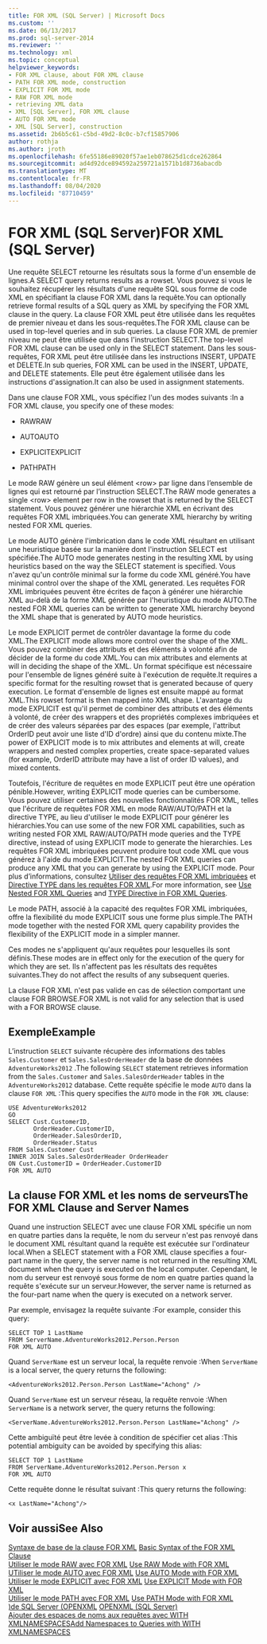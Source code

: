 ```yaml
---
title: FOR XML (SQL Server) | Microsoft Docs
ms.custom: ''
ms.date: 06/13/2017
ms.prod: sql-server-2014
ms.reviewer: ''
ms.technology: xml
ms.topic: conceptual
helpviewer_keywords:
- FOR XML clause, about FOR XML clause
- PATH FOR XML mode, construction
- EXPLICIT FOR XML mode
- RAW FOR XML mode
- retrieving XML data
- XML [SQL Server], FOR XML clause
- AUTO FOR XML mode
- XML [SQL Server], construction
ms.assetid: 2b6b5c61-c5bd-49d2-8c0c-b7cf15857906
author: rothja
ms.author: jroth
ms.openlocfilehash: 6fe55186e89020f57ae1eb078625d1cdce262864
ms.sourcegitcommit: ad4d92dce894592a259721a1571b1d8736abacdb
ms.translationtype: MT
ms.contentlocale: fr-FR
ms.lasthandoff: 08/04/2020
ms.locfileid: "87710459"
---
```

# <a name="for-xml-sql-server"></a><span data-ttu-id="4ae3d-102">FOR XML (SQL Server)</span><span class="sxs-lookup"><span data-stu-id="4ae3d-102">FOR XML (SQL Server)</span></span>
  <span data-ttu-id="4ae3d-103">Une requête SELECT retourne les résultats sous la forme d'un ensemble de lignes.</span><span class="sxs-lookup"><span data-stu-id="4ae3d-103">A SELECT query returns results as a rowset.</span></span> <span data-ttu-id="4ae3d-104">Vous pouvez si vous le souhaitez récupérer les résultats d'une requête SQL sous forme de code XML en spécifiant la clause FOR XML dans la requête.</span><span class="sxs-lookup"><span data-stu-id="4ae3d-104">You can optionally retrieve formal results of a SQL query as XML by specifying the FOR XML clause in the query.</span></span> <span data-ttu-id="4ae3d-105">La clause FOR XML peut être utilisée dans les requêtes de premier niveau et dans les sous-requêtes.</span><span class="sxs-lookup"><span data-stu-id="4ae3d-105">The FOR XML clause can be used in top-level queries and in sub queries.</span></span> <span data-ttu-id="4ae3d-106">La clause FOR XML de premier niveau ne peut être utilisée que dans l'instruction SELECT.</span><span class="sxs-lookup"><span data-stu-id="4ae3d-106">The top-level FOR XML clause can be used only in the SELECT statement.</span></span> <span data-ttu-id="4ae3d-107">Dans les sous-requêtes, FOR XML peut être utilisée dans les instructions INSERT, UPDATE et DELETE.</span><span class="sxs-lookup"><span data-stu-id="4ae3d-107">In sub queries, FOR XML can be used in the INSERT, UPDATE, and DELETE statements.</span></span> <span data-ttu-id="4ae3d-108">Elle peut être également utilisée dans les instructions d'assignation.</span><span class="sxs-lookup"><span data-stu-id="4ae3d-108">It can also be used in assignment statements.</span></span>  
  
 <span data-ttu-id="4ae3d-109">Dans une clause FOR XML, vous spécifiez l'un des modes suivants :</span><span class="sxs-lookup"><span data-stu-id="4ae3d-109">In a FOR XML clause, you specify one of these modes:</span></span>  
  
-   <span data-ttu-id="4ae3d-110">RAW</span><span class="sxs-lookup"><span data-stu-id="4ae3d-110">RAW</span></span>  
  
-   <span data-ttu-id="4ae3d-111">AUTO</span><span class="sxs-lookup"><span data-stu-id="4ae3d-111">AUTO</span></span>  
  
-   <span data-ttu-id="4ae3d-112">EXPLICIT</span><span class="sxs-lookup"><span data-stu-id="4ae3d-112">EXPLICIT</span></span>  
  
-   <span data-ttu-id="4ae3d-113">PATH</span><span class="sxs-lookup"><span data-stu-id="4ae3d-113">PATH</span></span>  
  
 <span data-ttu-id="4ae3d-114">Le mode RAW génère un seul élément \<row> par ligne dans l’ensemble de lignes qui est retourné par l’instruction SELECT.</span><span class="sxs-lookup"><span data-stu-id="4ae3d-114">The RAW mode generates a single \<row> element per row in the rowset that is returned by the SELECT statement.</span></span> <span data-ttu-id="4ae3d-115">Vous pouvez générer une hiérarchie XML en écrivant des requêtes FOR XML imbriquées.</span><span class="sxs-lookup"><span data-stu-id="4ae3d-115">You can generate XML hierarchy by writing nested FOR XML queries.</span></span>  
  
 <span data-ttu-id="4ae3d-116">Le mode AUTO génère l'imbrication dans le code XML résultant en utilisant une heuristique basée sur la manière dont l'instruction SELECT est spécifiée.</span><span class="sxs-lookup"><span data-stu-id="4ae3d-116">The AUTO mode generates nesting in the resulting XML by using heuristics based on the way the SELECT statement is specified.</span></span> <span data-ttu-id="4ae3d-117">Vous n'avez qu'un contrôle minimal sur la forme du code XML généré.</span><span class="sxs-lookup"><span data-stu-id="4ae3d-117">You have minimal control over the shape of the XML generated.</span></span> <span data-ttu-id="4ae3d-118">Les requêtes FOR XML imbriquées peuvent être écrites de façon à générer une hiérarchie XML au-delà de la forme XML générée par l'heuristique du mode AUTO.</span><span class="sxs-lookup"><span data-stu-id="4ae3d-118">The nested FOR XML queries can be written to generate XML hierarchy beyond the XML shape that is generated by AUTO mode heuristics.</span></span>  
  
 <span data-ttu-id="4ae3d-119">Le mode EXPLICIT permet de contrôler davantage la forme du code XML.</span><span class="sxs-lookup"><span data-stu-id="4ae3d-119">The EXPLICIT mode allows more control over the shape of the XML.</span></span> <span data-ttu-id="4ae3d-120">Vous pouvez combiner des attributs et des éléments à volonté afin de décider de la forme du code XML.</span><span class="sxs-lookup"><span data-stu-id="4ae3d-120">You can mix attributes and elements at will in deciding the shape of the XML.</span></span> <span data-ttu-id="4ae3d-121">Un format spécifique est nécessaire pour l'ensemble de lignes généré suite à l'exécution de requête.</span><span class="sxs-lookup"><span data-stu-id="4ae3d-121">It requires a specific format for the resulting rowset that is generated because of query execution.</span></span> <span data-ttu-id="4ae3d-122">Le format d'ensemble de lignes est ensuite mappé au format XML.</span><span class="sxs-lookup"><span data-stu-id="4ae3d-122">This rowset format is then mapped into XML shape.</span></span> <span data-ttu-id="4ae3d-123">L'avantage du mode EXPLICIT est qu'il permet de combiner des attributs et des éléments à volonté, de créer des wrappers et des propriétés complexes imbriquées et de créer des valeurs séparées par des espaces (par exemple, l'attribut OrderID peut avoir une liste d'ID d'ordre) ainsi que du contenu mixte.</span><span class="sxs-lookup"><span data-stu-id="4ae3d-123">The power of EXPLICIT mode is to mix attributes and elements at will, create wrappers and nested complex properties, create space-separated values (for example, OrderID attribute may have a list of order ID values), and mixed contents.</span></span>  
  
 <span data-ttu-id="4ae3d-124">Toutefois, l'écriture de requêtes en mode EXPLICIT peut être une opération pénible.</span><span class="sxs-lookup"><span data-stu-id="4ae3d-124">However, writing EXPLICIT mode queries can be cumbersome.</span></span> <span data-ttu-id="4ae3d-125">Vous pouvez utiliser certaines des nouvelles fonctionnalités FOR XML, telles que l'écriture de requêtes FOR XML en mode RAW/AUTO/PATH et la directive TYPE, au lieu d'utiliser le mode EXPLICIT pour générer les hiérarchies.</span><span class="sxs-lookup"><span data-stu-id="4ae3d-125">You can use some of the new FOR XML capabilities, such as writing nested FOR XML RAW/AUTO/PATH mode queries and the TYPE directive, instead of using EXPLICIT mode to generate the hierarchies.</span></span> <span data-ttu-id="4ae3d-126">Les requêtes FOR XML imbriquées peuvent produire tout code XML que vous générez à l'aide du mode EXPLICIT.</span><span class="sxs-lookup"><span data-stu-id="4ae3d-126">The nested FOR XML queries can produce any XML that you can generate by using the EXPLICIT mode.</span></span> <span data-ttu-id="4ae3d-127">Pour plus d’informations, consultez [Utiliser des requêtes FOR XML imbriquées](use-nested-for-xml-queries.md) et [Directive TYPE dans les requêtes FOR XML](type-directive-in-for-xml-queries.md).</span><span class="sxs-lookup"><span data-stu-id="4ae3d-127">For more information, see [Use Nested FOR XML Queries](use-nested-for-xml-queries.md) and [TYPE Directive in FOR XML Queries](type-directive-in-for-xml-queries.md).</span></span>  
  
 <span data-ttu-id="4ae3d-128">Le mode PATH, associé à la capacité des requêtes FOR XML imbriquées, offre la flexibilité du mode EXPLICIT sous une forme plus simple.</span><span class="sxs-lookup"><span data-stu-id="4ae3d-128">The PATH mode together with the nested FOR XML query capability provides the flexibility of the EXPLICIT mode in a simpler manner.</span></span>  
  
 <span data-ttu-id="4ae3d-129">Ces modes ne s'appliquent qu'aux requêtes pour lesquelles ils sont définis.</span><span class="sxs-lookup"><span data-stu-id="4ae3d-129">These modes are in effect only for the execution of the query for which they are set.</span></span> <span data-ttu-id="4ae3d-130">Ils n'affectent pas les résultats des requêtes suivantes.</span><span class="sxs-lookup"><span data-stu-id="4ae3d-130">They do not affect the results of any subsequent queries.</span></span>  
  
 <span data-ttu-id="4ae3d-131">La clause FOR XML n'est pas valide en cas de sélection comportant une clause FOR BROWSE.</span><span class="sxs-lookup"><span data-stu-id="4ae3d-131">FOR XML is not valid for any selection that is used with a FOR BROWSE clause.</span></span>  
  
## <a name="example"></a><span data-ttu-id="4ae3d-132">Exemple</span><span class="sxs-lookup"><span data-stu-id="4ae3d-132">Example</span></span>  
 <span data-ttu-id="4ae3d-133">L’instruction `SELECT` suivante récupère des informations des tables `Sales.Customer` et `Sales.SalesOrderHeader` de la base de données `AdventureWorks2012` .</span><span class="sxs-lookup"><span data-stu-id="4ae3d-133">The following `SELECT` statement retrieves information from the `Sales.Customer` and `Sales.SalesOrderHeader` tables in the `AdventureWorks2012` database.</span></span> <span data-ttu-id="4ae3d-134">Cette requête spécifie le mode `AUTO` dans la clause `FOR XML` :</span><span class="sxs-lookup"><span data-stu-id="4ae3d-134">This query specifies the `AUTO` mode in the `FOR XML` clause:</span></span>  
  
```  
USE AdventureWorks2012  
GO  
SELECT Cust.CustomerID,   
       OrderHeader.CustomerID,  
       OrderHeader.SalesOrderID,   
       OrderHeader.Status  
FROM Sales.Customer Cust   
INNER JOIN Sales.SalesOrderHeader OrderHeader  
ON Cust.CustomerID = OrderHeader.CustomerID  
FOR XML AUTO  
```  
  
## <a name="the-for-xml-clause-and-server-names"></a><span data-ttu-id="4ae3d-135">La clause FOR XML et les noms de serveurs</span><span class="sxs-lookup"><span data-stu-id="4ae3d-135">The FOR XML Clause and Server Names</span></span>  
 <span data-ttu-id="4ae3d-136">Quand une instruction SELECT avec une clause FOR XML spécifie un nom en quatre parties dans la requête, le nom du serveur n'est pas renvoyé dans le document XML résultant quand la requête est exécutée sur l'ordinateur local.</span><span class="sxs-lookup"><span data-stu-id="4ae3d-136">When a SELECT statement with a FOR XML clause specifies a four-part name in the query, the server name is not returned in the resulting XML document when the query is executed on the local computer.</span></span> <span data-ttu-id="4ae3d-137">Cependant, le nom du serveur est renvoyé sous forme de nom en quatre parties quand la requête s'exécute sur un serveur.</span><span class="sxs-lookup"><span data-stu-id="4ae3d-137">However, the server name is returned as the four-part name when the query is executed on a network server.</span></span>  
  
 <span data-ttu-id="4ae3d-138">Par exemple, envisagez la requête suivante :</span><span class="sxs-lookup"><span data-stu-id="4ae3d-138">For example, consider this query:</span></span>  
  
```  
SELECT TOP 1 LastName  
FROM ServerName.AdventureWorks2012.Person.Person  
FOR XML AUTO  
```  
  
 <span data-ttu-id="4ae3d-139">Quand `ServerName` est un serveur local, la requête renvoie :</span><span class="sxs-lookup"><span data-stu-id="4ae3d-139">When `ServerName` is a local server, the query returns the following:</span></span>  
  
```  
<AdventureWorks2012.Person.Person LastName="Achong" />  
```  
  
 <span data-ttu-id="4ae3d-140">Quand `ServerName` est un serveur réseau, la requête renvoie :</span><span class="sxs-lookup"><span data-stu-id="4ae3d-140">When `ServerName` is a network server, the query returns the following:</span></span>  
  
```  
<ServerName.AdventureWorks2012.Person.Person LastName="Achong" />  
```  
  
 <span data-ttu-id="4ae3d-141">Cette ambiguïté peut être levée à condition de spécifier cet alias :</span><span class="sxs-lookup"><span data-stu-id="4ae3d-141">This potential ambiguity can be avoided by specifying this alias:</span></span>  
  
```  
SELECT TOP 1 LastName  
FROM ServerName.AdventureWorks2012.Person.Person x  
FOR XML AUTO   
```  
  
 <span data-ttu-id="4ae3d-142">Cette requête donne le résultat suivant :</span><span class="sxs-lookup"><span data-stu-id="4ae3d-142">This query returns the following:</span></span>  
  
```  
<x LastName="Achong"/>  
```  
  
## <a name="see-also"></a><span data-ttu-id="4ae3d-143">Voir aussi</span><span class="sxs-lookup"><span data-stu-id="4ae3d-143">See Also</span></span>  
 <span data-ttu-id="4ae3d-144">[Syntaxe de base de la clause FOR XML](basic-syntax-of-the-for-xml-clause.md) </span><span class="sxs-lookup"><span data-stu-id="4ae3d-144">[Basic Syntax of the FOR XML Clause](basic-syntax-of-the-for-xml-clause.md) </span></span>  
 <span data-ttu-id="4ae3d-145">[Utiliser le mode RAW avec FOR XML](use-raw-mode-with-for-xml.md) </span><span class="sxs-lookup"><span data-stu-id="4ae3d-145">[Use RAW Mode with FOR XML](use-raw-mode-with-for-xml.md) </span></span>  
 <span data-ttu-id="4ae3d-146">[UTiliser le mode AUTO avec FOR XML](use-auto-mode-with-for-xml.md) </span><span class="sxs-lookup"><span data-stu-id="4ae3d-146">[Use AUTO Mode with FOR XML](use-auto-mode-with-for-xml.md) </span></span>  
 <span data-ttu-id="4ae3d-147">[Utiliser le mode EXPLICIT avec FOR XML](use-explicit-mode-with-for-xml.md) </span><span class="sxs-lookup"><span data-stu-id="4ae3d-147">[Use EXPLICIT Mode with FOR XML](use-explicit-mode-with-for-xml.md) </span></span>  
 <span data-ttu-id="4ae3d-148">[Utiliser le mode PATH avec FOR XML](use-path-mode-with-for-xml.md) </span><span class="sxs-lookup"><span data-stu-id="4ae3d-148">[Use PATH Mode with FOR XML](use-path-mode-with-for-xml.md) </span></span>  
 <span data-ttu-id="4ae3d-149">[&#41;de SQL Server &#40;OPENXML](openxml-sql-server.md) </span><span class="sxs-lookup"><span data-stu-id="4ae3d-149">[OPENXML &#40;SQL Server&#41;](openxml-sql-server.md) </span></span>  
 [<span data-ttu-id="4ae3d-150">Ajouter des espaces de noms aux requêtes avec WITH XMLNAMESPACES</span><span class="sxs-lookup"><span data-stu-id="4ae3d-150">Add Namespaces to Queries with WITH XMLNAMESPACES</span></span>](add-namespaces-to-queries-with-with-xmlnamespaces.md)  
  
  

